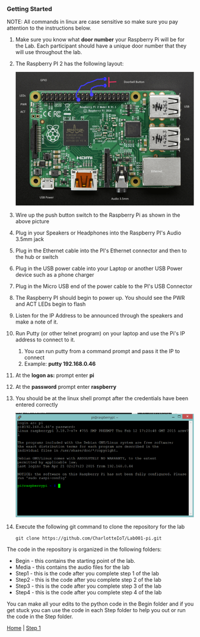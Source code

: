 ### Getting Started

NOTE: All commands in linux are case sensitive so make sure you pay attention to the instructions below.

1. Make sure you know what **door number** your Raspberry Pi will be for the Lab.  Each participant should have a unique door number that they will use throughout the lab.
2. The Raspberry PI 2 has the following layout:
	
	![Raspberry PI 2](img/pi2board-min.png)

3. Wire up the push button switch to the Raspberry Pi as shown in the above picture
4. Plug in your Speakers or Headphones into the Raspberry PI's Audio 3.5mm jack
5. Plug in the Ethernet cable into the PI's Ethernet connector and then to the hub or switch
6. Plug in the USB power cable into your Laptop or another USB Power device such as a phone charger 
7. Plug in the Micro USB end of the power cable to the PI's USB Connector
8. The Raspberry PI should begin to power up.  You should see the PWR and ACT LEDs begin to flash
9. Listen for the IP Address to be announced through the speakers and make a note of it.
10. Run Putty (or other telnet program) on your laptop and use the Pi's IP address to connect to it.
	1. You can run putty from a command prompt and pass it the IP to connect
	2. Example: **putty 192.168.0.46**
11. At the **logon as:** prompt enter **pi**
12. At the **password** prompt enter **raspberry**
13. You should be at the linux shell prompt after the credentials have been entered correctly

	![Shell Prompt](img/shellprompt.png)

14. Execute the following git command to clone the repository for the lab

	```
	git clone https://github.com/CharlotteIoT/Lab001-pi.git
	```

The code in the repository is organized in the following folders:

- Begin - this contains the starting point of the lab.
- Media - this contains the audio files for the lab
- Step1 - this is the code after you complete step 1 of the lab
- Step2 - this is the code after you complete step 2 of the lab
- Step3 - this is the code after you complete step 3 of the lab
- Step4 - this is the code after you complete step 4 of the lab

You can make all your edits to the python code in the Begin folder and if you get stuck you can use the code in each Step folder to help you out or run the code in the Step folder.
 
[Home](README.md) | [Step 1](Step1.md)

 


